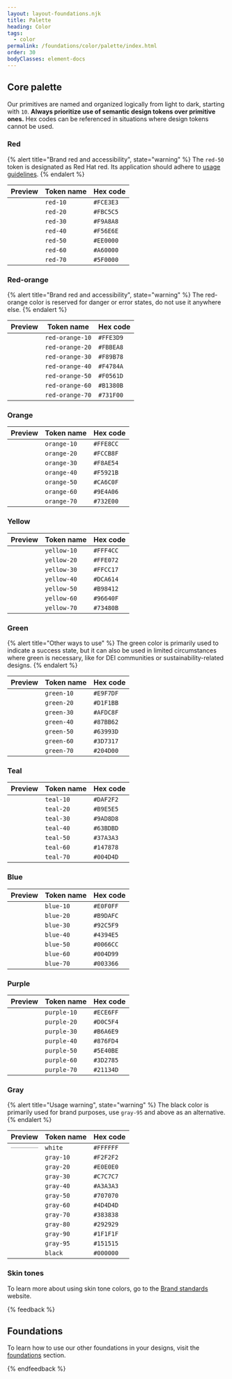 ```yaml
---
layout: layout-foundations.njk
title: Palette
heading: Color
tags:
  - color
permalink: /foundations/color/palette/index.html
order: 30
bodyClasses: element-docs
---
```


<!-- TO DO: Once tokens are updated, hex codes in swatches should be replaced with tokens, OR this page should be removed/replaced in favor of the Global Colors token page. -->

## Core palette

Our primitives are named and organized logically from light to dark, starting with `10`. <strong>Always prioritize use of semantic design tokens over primitive ones.</strong> Hex codes can be referenced in situations where design tokens cannot be used.

### Red

{% alert title="Brand red and accessibility",
            state="warning" %}
The `red-50` token is designated as Red Hat red. Its application should adhere to <a href="/foundations/color/usage/index.html/#brand-red">usage guidelines</a>.
{% endalert %}

<section class="section">
    <table>
        <thead>
            <tr>
                <th>Preview</th>
                <th>Token name</th>
                <th>Hex code</th>
            </tr>
        </thead>
        <tbody>
            <tr>
                <td><div class="color-palette--swatch" style="--color-palette-background: #FCE3E3;"></div></td>
                <td><code>red-10</code></td>
                <td><code>#FCE3E3</code></td>
            </tr>
            <tr>
                <td><div class="color-palette--swatch" style="--color-palette-background: #FBC5C5;"></div></td>
                <td><code>red-20</code></td>
                <td><code>#FBC5C5</code></td>
            </tr>
            <tr>
                <td><div class="color-palette--swatch" style="--color-palette-background: #F9A8A8;"></div></td>
                <td><code>red-30</code></td>
                <td><code>#F9A8A8</code></td>
            </tr>
            <tr>
                <td><div class="color-palette--swatch" style="--color-palette-background: #F56E6E;"></div></td>
                <td><code>red-40</code></td>
                <td><code>#F56E6E</code></td>
            </tr>
            <tr>
                <td><div class="color-palette--swatch" style="--color-palette-background: #EE0000;"></div></td>
                <td><code>red-50</code></td>
                <td><code>#EE0000</code></td>
            </tr>
            <tr>
                <td><div class="color-palette--swatch" style="--color-palette-background: #A60000;"></div></td>
                <td><code>red-60</code></td>
                <td><code>#A60000</code></td>
            </tr>
            <tr>
                <td><div class="color-palette--swatch" style="--color-palette-background: #5F0000;"></div></td>
                <td><code>red-70</code></td>
                <td><code>#5F0000</code></td>
            </tr>
        </tbody>
    </table>
</section>


### Red-orange

{% alert title="Brand red and accessibility",
            state="warning" %}
The red-orange color is reserved for danger or error states, do not use it anywhere else.
{% endalert %}

<section class="section">
    <table>
        <thead>
            <tr>
                <th>Preview</th>
                <th>Token name</th>
                <th>Hex code</th>
            </tr>
        </thead>
        <tbody>
            <tr>
                <td><div class="color-palette--swatch" style="--color-palette-background: #FFE3D9;"></div></td>
                <td><code>red-orange-10</code></td>
                <td><code>#FFE3D9</code></td>
            </tr>
            <tr>
                <td><div class="color-palette--swatch" style="--color-palette-background: #FBBEA8;"></div></td>
                <td><code>red-orange-20</code></td>
                <td><code>#FBBEA8</code></td>
            </tr>
            <tr>
                <td><div class="color-palette--swatch" style="--color-palette-background: #F89B78;"></div></td>
                <td><code>red-orange-30</code></td>
                <td><code>#F89B78</code></td>
            </tr>
            <tr>
                <td><div class="color-palette--swatch" style="--color-palette-background: #F4784A;"></div></td>
                <td><code>red-orange-40</code></td>
                <td><code>#F4784A</code></td>
            </tr>
            <tr>
                <td><div class="color-palette--swatch" style="--color-palette-background: #F0561D;"></div></td>
                <td><code>red-orange-50</code></td>
                <td><code>#F0561D</code></td>
            </tr>
            <tr>
                <td><div class="color-palette--swatch" style="--color-palette-background: #B1380B;"></div></td>
                <td><code>red-orange-60</code></td>
                <td><code>#B1380B</code></td>
            </tr>
            <tr>
                <td><div class="color-palette--swatch" style="--color-palette-background: #731F00;"></div></td>
                <td><code>red-orange-70</code></td>
                <td><code>#731F00</code></td>
            </tr>
        </tbody>
    </table>
</section>


### Orange

<section class="section">
    <table>
        <thead>
            <tr>
                <th>Preview</th>
                <th>Token name</th>
                <th>Hex code</th>
            </tr>
        </thead>
        <tbody>
            <tr>
                <td><div class="color-palette--swatch" style="--color-palette-background: #FFE8CC;"></div></td>
                <td><code>orange-10</code></td>
                <td><code>#FFE8CC</code></td>
            </tr>
            <tr>
                <td><div class="color-palette--swatch" style="--color-palette-background: #FCCB8F;"></div></td>
                <td><code>orange-20</code></td>
                <td><code>#FCCB8F</code></td>
            </tr>
            <tr>
                <td><div class="color-palette--swatch" style="--color-palette-background: #F8AE54;"></div></td>
                <td><code>orange-30</code></td>
                <td><code>#F8AE54</code></td>
            </tr>
            <tr>
                <td><div class="color-palette--swatch" style="--color-palette-background: #F5921B;"></div></td>
                <td><code>orange-40</code></td>
                <td><code>#F5921B</code></td>
            </tr>
            <tr>
                <td><div class="color-palette--swatch" style="--color-palette-background: #CA6C0F;"></div></td>
                <td><code>orange-50</code></td>
                <td><code>#CA6C0F</code></td>
            </tr>
            <tr>
                <td><div class="color-palette--swatch" style="--color-palette-background: #9E4A06;"></div></td>
                <td><code>orange-60</code></td>
                <td><code>#9E4A06</code></td>
            </tr>
            <tr>
                <td><div class="color-palette--swatch" style="--color-palette-background: #732E00;"></div></td>
                <td><code>orange-70</code></td>
                <td><code>#732E00</code></td>
            </tr>
        </tbody>
</table>
</section>


### Yellow

<section class="section">
    <table>
        <thead>
            <tr>
                <th>Preview</th>
                <th>Token name</th>
                <th>Hex code</th>
            </tr>
        </thead>
        <tbody>
            <tr>
                <td><div class="color-palette--swatch" style="--color-palette-background: #FFF4CC;"></div></td>
                <td><code>yellow-10</code></td>
                <td><code>#FFF4CC</code></td>
            </tr>
            <tr>
                <td><div class="color-palette--swatch" style="--color-palette-background: #FFE072;"></div></td>
                <td><code>yellow-20</code></td>
                <td><code>#FFE072</code></td>
            </tr>
            <tr>
                <td><div class="color-palette--swatch" style="--color-palette-background: #FFCC17;"></div></td>
                <td><code>yellow-30</code></td>
                <td><code>#FFCC17</code></td>
            </tr>
            <tr>
                <td><div class="color-palette--swatch" style="--color-palette-background: #DCA614;"></div></td>
                <td><code>yellow-40</code></td>
                <td><code>#DCA614</code></td>
            </tr>
            <tr>
                <td><div class="color-palette--swatch" style="--color-palette-background: #B98412;"></div></td>
                <td><code>yellow-50</code></td>
                <td><code>#B98412</code></td>
            </tr>
            <tr>
                <td><div class="color-palette--swatch" style="--color-palette-background: #96640F;"></div></td>
                <td><code>yellow-60</code></td>
                <td><code>#96640F</code></td>
            </tr>
            <tr>
                <td><div class="color-palette--swatch" style="--color-palette-background: #73480B;"></div></td>
                <td><code>yellow-70</code></td>
                <td><code>#73480B</code></td>
            </tr>
        </tbody>
    </table>
</section>


### Green

{% alert title="Other ways to use" %}
The green color is primarily used to indicate a success state, but it can also be used in limited circumstances where green is necessary, like for DEI communities or sustainability-related designs.
{% endalert %}

<section class="section">
    <table>
        <thead>
            <tr>
                <th>Preview</th>
                <th>Token name</th>
                <th>Hex code</th>
            </tr>
        </thead>
        <tbody>
            <tr>
                <td><div class="color-palette--swatch" style="--color-palette-background: #E9F7DF;"></div></td>
                <td><code>green-10</code></td>
                <td><code>#E9F7DF</code></td>
            </tr>
            <tr>
                <td><div class="color-palette--swatch" style="--color-palette-background: #D1F1BB;"></div></td>
                <td><code>green-20</code></td>
                <td><code>#D1F1BB</code></td>
            </tr>
            <tr>
                <td><div class="color-palette--swatch" style="--color-palette-background: #AFDC8F;"></div></td>
                <td><code>green-30</code></td>
                <td><code>#AFDC8F</code></td>
            </tr>
            <tr>
                <td><div class="color-palette--swatch" style="--color-palette-background: #87BB62;"></div></td>
                <td><code>green-40</code></td>
                <td><code>#87BB62</code></td>
            </tr>
            <tr>
                <td><div class="color-palette--swatch" style="--color-palette-background: #63993D;"></div></td>
                <td><code>green-50</code></td>
                <td><code>#63993D</code></td>
            </tr>
            <tr>
                <td><div class="color-palette--swatch" style="--color-palette-background: #3D7317;"></div></td>
                <td><code>green-60</code></td>
                <td><code>#3D7317</code></td>
            </tr>
            <tr>
                <td><div class="color-palette--swatch" style="--color-palette-background: #204D00;"></div></td>
                <td><code>green-70</code></td>
                <td><code>#204D00</code></td>
            </tr>
        </tbody>
    </table>
</section>


### Teal

<section class="section">
    <table>
        <thead>
            <tr>
                <th>Preview</th>
                <th>Token name</th>
                <th>Hex code</th>
            </tr>
        </thead>
        <tbody>
            <tr>
                <td><div class="color-palette--swatch" style="--color-palette-background: #DAF2F2;"></div></td>
                <td><code>teal-10</code></td>
                <td><code>#DAF2F2</code></td>
            </tr>
            <tr>
                <td><div class="color-palette--swatch" style="--color-palette-background: #B9E5E5;"></div></td>
                <td><code>teal-20</code></td>
                <td><code>#B9E5E5</code></td>
            </tr>
            <tr>
                <td><div class="color-palette--swatch" style="--color-palette-background: #9AD8D8;"></div></td>
                <td><code>teal-30</code></td>
                <td><code>#9AD8D8</code></td>
            </tr>
            <tr>
                <td><div class="color-palette--swatch" style="--color-palette-background: #63BDBD;"></div></td>
                <td><code>teal-40</code></td>
                <td><code>#63BDBD</code></td>
            </tr>
            <tr>
                <td><div class="color-palette--swatch" style="--color-palette-background: #37A3A3;"></div></td>
                <td><code>teal-50</code></td>
                <td><code>#37A3A3</code></td>
            </tr>
            <tr>
                <td><div class="color-palette--swatch" style="--color-palette-background: #147878;"></div></td>
                <td><code>teal-60</code></td>
                <td><code>#147878</code></td>
            </tr>
            <tr>
                <td><div class="color-palette--swatch" style="--color-palette-background: #004D4D;"></div></td>
                <td><code>teal-70</code></td>
                <td><code>#004D4D</code></td>
            </tr>
        </tbody>
    </table>
</section>


### Blue

<section class="section">
    <table>
        <thead>
            <tr>
                <th>Preview</th>
                <th>Token name</th>
                <th>Hex code</th>
            </tr>
        </thead>
        <tbody>
            <tr>
                <td><div class="color-palette--swatch" style="--color-palette-background: #E0F0F;"></div></td>
                <td><code>blue-10</code></td>
                <td><code>#E0F0FF</code></td>
            </tr>
            <tr>
                <td><div class="color-palette--swatch" style="--color-palette-background: #B9DAFC;"></div></td>
                <td><code>blue-20</code></td>
                <td><code>#B9DAFC</code></td>
            </tr>
            <tr>
                <td><div class="color-palette--swatch" style="--color-palette-background: #92C5F9;"></div></td>
                <td><code>blue-30</code></td>
                <td><code>#92C5F9</code></td>
            </tr>
            <tr>
                <td><div class="color-palette--swatch" style="--color-palette-background: #4394E5;"></div></td>
                <td><code>blue-40</code></td>
                <td><code>#4394E5</code></td>
            </tr>
            <tr>
                <td><div class="color-palette--swatch" style="--color-palette-background: #0066CC;"></div></td>
                <td><code>blue-50</code></td>
                <td><code>#0066CC</code></td>
            </tr>
            <tr>
                <td><div class="color-palette--swatch" style="--color-palette-background: #004D99;"></div></td>
                <td><code>blue-60</code></td>
                <td><code>#004D99</code></td>
            </tr>
            <tr>
                <td><div class="color-palette--swatch" style="--color-palette-background: #003366;"></div></td>
                <td><code>blue-70</code></td>
                <td><code>#003366</code></td>
            </tr>
        </tbody>
    </table>
</section>


### Purple

<section class="section">
    <table>
        <thead>
            <tr>
                <th>Preview</th>
                <th>Token name</th>
                <th>Hex code</th>
            </tr>
        </thead>
        <tbody>
            <tr>
                <td><div class="color-palette--swatch" style="--color-palette-background: #ECE6FF;"></div></td>
                <td><code>purple-10</code></td>
                <td><code>#ECE6FF</code></td>
            </tr>
            <tr>
                <td><div class="color-palette--swatch" style="--color-palette-background: #D0C5F4;"></div></td>
                <td><code>purple-20</code></td>
                <td><code>#D0C5F4</code></td>
            </tr>
            <tr>
                <td><div class="color-palette--swatch" style="--color-palette-background: #B6A6E9;"></div></td>
                <td><code>purple-30</code></td>
                <td><code>#B6A6E9</code></td>
            </tr>
            <tr>
                <td><div class="color-palette--swatch" style="--color-palette-background: #876FD4;"></div></td>
                <td><code>purple-40</code></td>
                <td><code>#876FD4</code></td>
            </tr>
            <tr>
                <td><div class="color-palette--swatch" style="--color-palette-background: #5E40BE;"></div></td>
                <td><code>purple-50</code></td>
                <td><code>#5E40BE</code></td>
            </tr>
            <tr>
                <td><div class="color-palette--swatch" style="--color-palette-background: #3D2785;"></div></td>
                <td><code>purple-60</code></td>
                <td><code>#3D2785</code></td>
            </tr>
            <tr>
                <td><div class="color-palette--swatch" style="--color-palette-background: #21134D;"></div></td>
                <td><code>purple-70</code></td>
                <td><code>#21134D</code></td>
            </tr>
        </tbody>
    </table>
</section>


### Gray
{% alert title="Usage warning",
            state="warning" %}
The black color is primarily used for brand purposes, use `gray-95` and above as an alternative.
{% endalert %}

<section class="section">
    <table>
        <thead>
            <tr>
                <th>Preview</th>
                <th>Token name</th>
                <th>Hex code</th>
            </tr>
        </thead>
        <tbody>
            <tr>
                <td><div class="color-palette--swatch" style="--color-palette-background: #FFFFFF; border: 1px #c7c7c7 solid;"></div></td>
                <td><code>white</code></td>
                <td><code>#FFFFFF</code></td>
            </tr>
            <tr>
                <td><div class="color-palette--swatch" style="--color-palette-background: #F2F2F2;"></div></td>
                <td><code>gray-10</code></td>
                <td><code>#F2F2F2</code></td>
            </tr>
            <tr>
                <td><div class="color-palette--swatch" style="--color-palette-background: #E0E0E0;"></div></td>
                <td><code>gray-20</code></td>
                <td><code>#E0E0E0</code></td>
            </tr>
            <tr>
                <td><div class="color-palette--swatch" style="--color-palette-background: #C7C7C7;"></div></td>
                <td><code>gray-30</code></td>
                <td><code>#C7C7C7</code></td>
            </tr>
            <tr>
                <td><div class="color-palette--swatch" style="--color-palette-background: #A3A3A3;"></div></td>
                <td><code>gray-40</code></td>
                <td><code>#A3A3A3</code></td>
            </tr>
            <tr>
                <td><div class="color-palette--swatch" style="--color-palette-background: #707070;"></div></td>
                <td><code>gray-50</code></td>
                <td><code>#707070</code></td>
            </tr>
            <tr>
                <td><div class="color-palette--swatch" style="--color-palette-background: #4D4D4D;"></div></td>
                <td><code>gray-60</code></td>
                <td><code>#4D4D4D</code></td>
            </tr>
            <tr>
                <td><div class="color-palette--swatch" style="--color-palette-background: #383838;"></div></td>
                <td><code>gray-70</code></td>
                <td><code>#383838</code></td>
            </tr>
            <tr>
                <td><div class="color-palette--swatch" style="--color-palette-background: #292929;"></div></td>
                <td><code>gray-80</code></td>
                <td><code>#292929</code></td>
            </tr>
            <tr>
                <td><div class="color-palette--swatch" style="--color-palette-background: #1F1F1F;"></div></td>
                <td><code>gray-90</code></td>
                <td><code>#1F1F1F</code></td>
            </tr>
            <tr>
                <td><div class="color-palette--swatch" style="--color-palette-background: #151515;"></div></td>
                <td><code>gray-95</code></td>
                <td><code>#151515</code></td>
            </tr>
            <tr>
                <td><div class="color-palette--swatch" style="--color-palette-background: #000000;"></div></td>
                <td><code>black</code></td>
                <td><code>#000000</code></td>
            </tr>
        </tbody>
    </table>
</section>


### Skin tones

To learn more about using skin tone colors, go to the <a href="https://brand.redhat.com/">Brand standards</a> website.

{% feedback %}
  <h2>Foundations</h2>
  <p>To learn how to use our other foundations in your designs, visit the <a href="/foundations">foundations</a> section.</p>
{% endfeedback %}